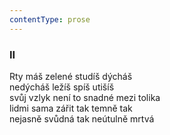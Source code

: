 ```yaml
---
contentType: prose
---
```


### II

Rty máš zelené studíš dýcháš  
nedýcháš ležíš spíš utišíš  
svůj vzlyk není to snadné mezi tolika  
lidmi sama zářit tak temně tak  
nejasně svůdná tak neútulně mrtvá
